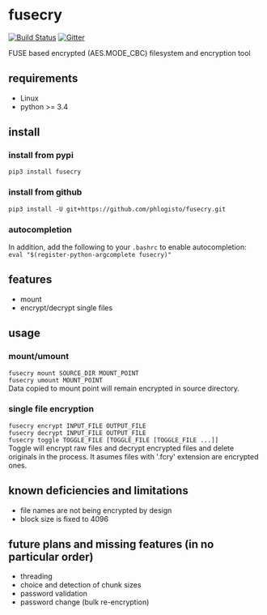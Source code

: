 fusecry 
==================================================
[![Build Status](https://travis-ci.org/phlogisto/fusecry.png)](https://travis-ci.org/phlogisto/fusecry)
[![Gitter](https://badges.gitter.im/Join%20Chat.svg)](https://gitter.im/fusecry/Lobby)

FUSE based encrypted (AES.MODE\_CBC) filesystem and encryption tool

requirements
-------------------------

- Linux
- python >= 3.4

install
-------------------------

### install from pypi
`pip3 install fusecry`  

### install from github
`pip3 install -U git+https://github.com/phlogisto/fusecry.git`  

### autocompletion
In addition, add the following to your `.bashrc` to enable autocompletion:  
`eval "$(register-python-argcomplete fusecry)"`

features
-------------------------

- mount
- encrypt/decrypt single files

usage
-------------------------

### mount/umount

`fusecry mount SOURCE_DIR MOUNT_POINT`  
`fusecry umount MOUNT_POINT`  
Data copied to mount point will remain encrypted in source directory.  

### single file encryption

`fusecry encrypt INPUT_FILE OUTPUT_FILE`  
`fusecry decrypt INPUT_FILE OUTPUT_FILE`  
`fusecry toggle TOGGLE_FILE [TOGGLE_FILE [TOGGLE_FILE ...]]`  
Toggle will encrypt raw files and decrypt encrypted files and delete originals
in the process. It asumes files with '.fcry' extension are encrypted ones.

known deficiencies and limitations
-------------------------

- file names are not being encrypted by design
- block size is fixed to 4096

future plans and missing features (in no particular order)
-------------------------

- threading
- choice and detection of chunk sizes
- password validation
- password change (bulk re-encryption)


